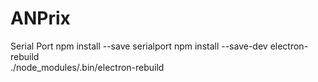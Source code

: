 # ANPrix

Serial Port
npm install --save serialport 
npm install --save-dev electron-rebuild  
./node_modules/.bin/electron-rebuild
